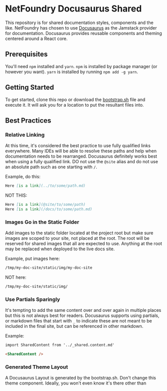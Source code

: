 # NetFoundry Docusaurus Shared

This repository is for shared documentation styles, components and the like. NetFoundry has chosen to use 
[Docusaurus](https://docusaurus.io/) as the Jamstack provider for documentation. Docusaurus provides reusable components
and theming centered around a React core. 

## Prerequisites 

You'll need `npm` installed and `yarn`. `npm` is installed by package manager (or however you want). `yarn` is installed
by running `npm add -g yarn`.

## Getting Started

To get started, clone this repo or download the [bootstrap.sh](./bootstrap.sh) file and execute it. It will ask you for
a location to put the resultant files into.

## Best Practices

### Relative Linking
At this time, it's considered the best practice to use fully qualified links everywhere. Many IDEs will be able to
resolve these paths and help when documentation needs to be rearranged. Docusaurus definitely works best when using a
fully qualified link. DO not use the `@site` alias and do not use an absolute path such as one starting with `/`.

Example, do this:
```markdown
Here [is a link](../to/some/path.md)
```

NOT THIS:
```markdown
Here [is a link](@site/to/some/path)
Here [is a link](/docs/to/some/path.md)
```

### Images Go in the Static Folder

Add images to the static folder located at the project root but make sure images are scoped to your site, not placed at
the root. The root will be reserved for shared images that all are expected to use. Anything at the root may be replaced
when deployed to the live docs site.

Example, put images here:
```markdown
/tmp/my-doc-site/static/img/my-doc-site
```

NOT here:
```markdown
/tmp/my-doc-site/static/img/
```

### Use Partials Sparingly

It's tempting to add the same content over and over again in multiple places but this is not always best for readers.
Docusaurus supports using partials, or markdown files that start with `_` to indicate these are not meant to be included
in the final site, but can be referenced in other markdown.

Example:
```markdown
import SharedContent from '../_shared.content.md'

<SharedContent />
```

### Generated Theme Layout

A Docusaurus Layout is generated by the bootstrap.sh. Don't change this theme component. Ideally, you won't even know
it's there other than





